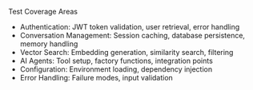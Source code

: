 Test Coverage Areas

- Authentication: JWT token validation, user retrieval,
   error handling
- Conversation Management: Session caching, database
  persistence, memory handling
- Vector Search: Embedding generation, similarity
  search, filtering
- AI Agents: Tool setup, factory functions, integration
   points
- Configuration: Environment loading, dependency
  injection
- Error Handling: Failure modes, input
  validation



